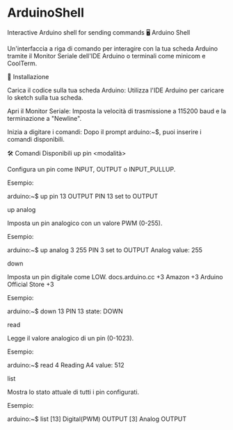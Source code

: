 # ArduinoShell
Interactive Arduino shell for sending commands
🖥️ Arduino Shell

Un'interfaccia a riga di comando per interagire con la tua scheda Arduino tramite il Monitor Seriale dell'IDE Arduino o terminali come minicom e CoolTerm.

🔧 Installazione

Carica il codice sulla tua scheda Arduino: Utilizza l'IDE Arduino per caricare lo sketch sulla tua scheda.

Apri il Monitor Seriale: Imposta la velocità di trasmissione a 115200 baud e la terminazione a "Newline".

Inizia a digitare i comandi: Dopo il prompt arduino:~$, puoi inserire i comandi disponibili.

🛠️ Comandi Disponibili
up pin <numero> <modalità>

Configura un pin come INPUT, OUTPUT o INPUT_PULLUP.

Esempio:

arduino:~$ up pin 13 OUTPUT
PIN 13 set to OUTPUT


up analog <numero> <valore>

Imposta un pin analogico con un valore PWM (0-255).

Esempio:

arduino:~$ up analog 3 255
PIN 3 set to OUTPUT
Analog value: 255


down <numero>

Imposta un pin digitale come LOW.
docs.arduino.cc
+3
Amazon
+3
Arduino Official Store
+3

Esempio:

arduino:~$ down 13
PIN 13
state: DOWN


read <numero>

Legge il valore analogico di un pin (0-1023).

Esempio:

arduino:~$ read 4
Reading A4
value: 512


list

Mostra lo stato attuale di tutti i pin configurati.

Esempio:

arduino:~$ list
[13] Digital(PWM)    OUTPUT
[3] Analog    OUTPUT
